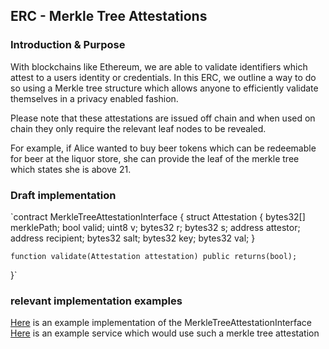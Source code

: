 ## ERC - Merkle Tree Attestations

### Introduction & Purpose

With blockchains like Ethereum, we are able to validate identifiers which attest
to a users identity or credentials. In this ERC, we outline a way to do so using
a Merkle tree structure which allows anyone to efficiently validate themselves
in a privacy enabled fashion.

Please note that these attestations are issued off chain and when used on chain
they only require the relevant leaf nodes to be revealed.

For example, if Alice wanted to buy beer tokens which can be redeemable for beer
at the liquor store, she can provide the leaf of the merkle tree which states
she is above 21.

### Draft implementation
`contract MerkleTreeAttestationInterface {
    struct Attestation
    {
        bytes32[] merklePath;
        bool valid;
        uint8 v;
        bytes32 r;
        bytes32 s;
        address attestor;
        address recipient;
        bytes32 salt;
        bytes32 key;
        bytes32 val;
    }

    function validate(Attestation attestation) public returns(bool);
}`

### relevant implementation examples
[Here](https://github.com/alpha-wallet/blockchain-attestation/blob/master/ethereum/lib/MerkleTreeAttestation.sol) is an example implementation of the MerkleTreeAttestationInterface
[Here](https://github.com/alpha-wallet/blockchain-attestation/blob/master/ethereum/example-james-squire/james-squire.sol) is an example service which would use such a merkle tree attestation
